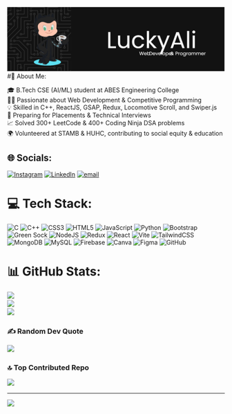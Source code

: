 <img src="https://raw.githubusercontent.com/luckyali1/luckyali1/main/Banner (2).png" alt="Lucky Ali - Full-Stack Developer | AI/ML Enthusiast" />
#💫 About Me:

🎓 B.Tech CSE (AI/ML) student at ABES Engineering College<br>👨‍💻 Passionate about Web Development & Competitive Programming<br>💡 Skilled in C++, ReactJS, GSAP, Redux, Locomotive Scroll, and Swiper.js<br>💼 Preparing for Placements & Technical Interviews<br>📈 Solved 300+ LeetCode & 400+ Coding Ninja DSA problems<br>🌍 Volunteered at STAMB & HUHC, contributing to social equity & education<br>


## 🌐 Socials:
[![Instagram](https://img.shields.io/badge/Instagram-%23E4405F.svg?logo=Instagram&logoColor=white)](https://instagram.com/Luckyalim_) [![LinkedIn](https://img.shields.io/badge/LinkedIn-%230077B5.svg?logo=linkedin&logoColor=white)](https://linkedin.com/in/Luckyalim) [![email](https://img.shields.io/badge/Email-D14836?logo=gmail&logoColor=white)](mailto:luckyali786ashu@gmail.com) 

# 💻 Tech Stack:
![C](https://img.shields.io/badge/c-%2300599C.svg?style=for-the-badge&logo=c&logoColor=white) ![C++](https://img.shields.io/badge/c++-%2300599C.svg?style=for-the-badge&logo=c%2B%2B&logoColor=white) ![CSS3](https://img.shields.io/badge/css3-%231572B6.svg?style=for-the-badge&logo=css3&logoColor=white) ![HTML5](https://img.shields.io/badge/html5-%23E34F26.svg?style=for-the-badge&logo=html5&logoColor=white) ![JavaScript](https://img.shields.io/badge/javascript-%23323330.svg?style=for-the-badge&logo=javascript&logoColor=%23F7DF1E) ![Python](https://img.shields.io/badge/python-3670A0?style=for-the-badge&logo=python&logoColor=ffdd54) ![Bootstrap](https://img.shields.io/badge/bootstrap-%238511FA.svg?style=for-the-badge&logo=bootstrap&logoColor=white) ![Green Sock](https://img.shields.io/badge/green%20sock-88CE02?style=for-the-badge&logo=greensock&logoColor=white) ![NodeJS](https://img.shields.io/badge/node.js-6DA55F?style=for-the-badge&logo=node.js&logoColor=white) ![Redux](https://img.shields.io/badge/redux-%23593d88.svg?style=for-the-badge&logo=redux&logoColor=white) ![React](https://img.shields.io/badge/react-%2320232a.svg?style=for-the-badge&logo=react&logoColor=%2361DAFB) ![Vite](https://img.shields.io/badge/vite-%23646CFF.svg?style=for-the-badge&logo=vite&logoColor=white) ![TailwindCSS](https://img.shields.io/badge/tailwindcss-%2338B2AC.svg?style=for-the-badge&logo=tailwind-css&logoColor=white) ![MongoDB](https://img.shields.io/badge/MongoDB-%234ea94b.svg?style=for-the-badge&logo=mongodb&logoColor=white) ![MySQL](https://img.shields.io/badge/mysql-4479A1.svg?style=for-the-badge&logo=mysql&logoColor=white) ![Firebase](https://img.shields.io/badge/firebase-a08021?style=for-the-badge&logo=firebase&logoColor=ffcd34) ![Canva](https://img.shields.io/badge/Canva-%2300C4CC.svg?style=for-the-badge&logo=Canva&logoColor=white) ![Figma](https://img.shields.io/badge/figma-%23F24E1E.svg?style=for-the-badge&logo=figma&logoColor=white) ![GitHub](https://img.shields.io/badge/github-%23121011.svg?style=for-the-badge&logo=github&logoColor=white)
# 📊 GitHub Stats:
![](https://github-readme-stats.vercel.app/api?username=Luckyali1&theme=dark&hide_border=false&include_all_commits=false&count_private=false)<br/>
![](https://github-readme-streak-stats.herokuapp.com/?user=Luckyali1&theme=dark&hide_border=false)<br/>
![](https://github-readme-stats.vercel.app/api/top-langs/?username=Luckyali1&theme=dark&hide_border=false&include_all_commits=false&count_private=false&layout=compact)

### ✍️ Random Dev Quote
![](https://quotes-github-readme.vercel.app/api?type=horizontal&theme=dark)

### 🔝 Top Contributed Repo
![](https://github-contributor-stats.vercel.app/api?username=Luckyali1&limit=5&theme=dark&combine_all_yearly_contributions=true)

---
[![](https://visitcount.itsvg.in/api?id=Luckyali1&icon=0&color=0)](https://visitcount.itsvg.in)

<!-- Proudly created with GPRM ( https://gprm.itsvg.in ) -->
